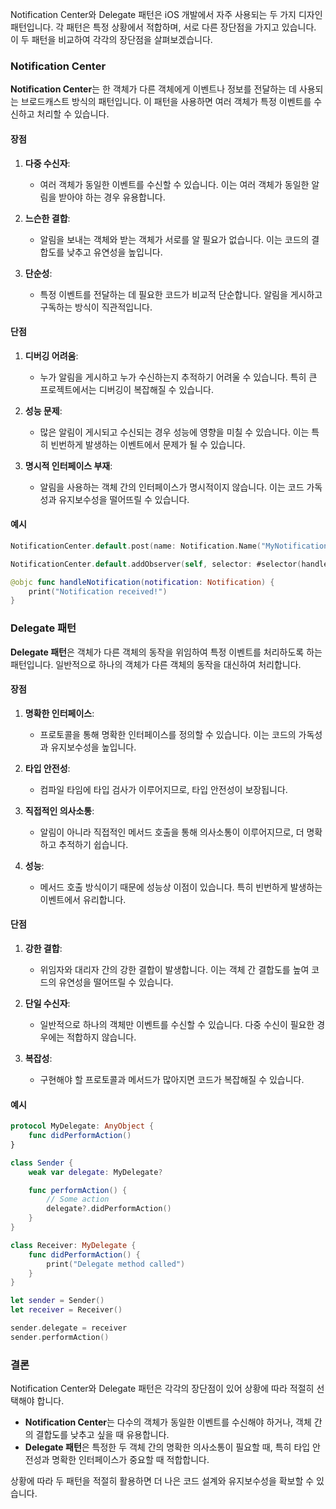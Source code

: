 Notification Center와 Delegate 패턴은 iOS 개발에서 자주 사용되는 두 가지 디자인 패턴입니다. 각 패턴은 특정 상황에서 적합하며, 서로 다른 장단점을 가지고 있습니다. 이 두 패턴을 비교하여 각각의 장단점을 살펴보겠습니다.

### Notification Center

**Notification Center**는 한 객체가 다른 객체에게 이벤트나 정보를 전달하는 데 사용되는 브로드캐스트 방식의 패턴입니다. 이 패턴을 사용하면 여러 객체가 특정 이벤트를 수신하고 처리할 수 있습니다.
#### 장점

1. **다중 수신자**:
    
    - 여러 객체가 동일한 이벤트를 수신할 수 있습니다. 이는 여러 객체가 동일한 알림을 받아야 하는 경우 유용합니다.
2. **느슨한 결합**:
    
    - 알림을 보내는 객체와 받는 객체가 서로를 알 필요가 없습니다. 이는 코드의 결합도를 낮추고 유연성을 높입니다.
3. **단순성**:
    
    - 특정 이벤트를 전달하는 데 필요한 코드가 비교적 단순합니다. 알림을 게시하고 구독하는 방식이 직관적입니다.

#### 단점

1. **디버깅 어려움**:
    
    - 누가 알림을 게시하고 누가 수신하는지 추적하기 어려울 수 있습니다. 특히 큰 프로젝트에서는 디버깅이 복잡해질 수 있습니다.
2. **성능 문제**:
    
    - 많은 알림이 게시되고 수신되는 경우 성능에 영향을 미칠 수 있습니다. 이는 특히 빈번하게 발생하는 이벤트에서 문제가 될 수 있습니다.
3. **명시적 인터페이스 부재**:
    
    - 알림을 사용하는 객체 간의 인터페이스가 명시적이지 않습니다. 이는 코드 가독성과 유지보수성을 떨어뜨릴 수 있습니다.

#### 예시
```swift
NotificationCenter.default.post(name: Notification.Name("MyNotification"), object: nil)

NotificationCenter.default.addObserver(self, selector: #selector(handleNotification), name: Notification.Name("MyNotification"), object: nil)

@objc func handleNotification(notification: Notification) {
    print("Notification received!")
}
```

### Delegate 패턴

**Delegate 패턴**은 객체가 다른 객체의 동작을 위임하여 특정 이벤트를 처리하도록 하는 패턴입니다. 일반적으로 하나의 객체가 다른 객체의 동작을 대신하여 처리합니다.

#### 장점

1. **명확한 인터페이스**:
    
    - 프로토콜을 통해 명확한 인터페이스를 정의할 수 있습니다. 이는 코드의 가독성과 유지보수성을 높입니다.
2. **타입 안전성**:
    
    - 컴파일 타임에 타입 검사가 이루어지므로, 타입 안전성이 보장됩니다.
3. **직접적인 의사소통**:
    
    - 알림이 아니라 직접적인 메서드 호출을 통해 의사소통이 이루어지므로, 더 명확하고 추적하기 쉽습니다.
4. **성능**:
    
    - 메서드 호출 방식이기 때문에 성능상 이점이 있습니다. 특히 빈번하게 발생하는 이벤트에서 유리합니다.

#### 단점

1. **강한 결합**:
    
    - 위임자와 대리자 간의 강한 결합이 발생합니다. 이는 객체 간 결합도를 높여 코드의 유연성을 떨어뜨릴 수 있습니다.
2. **단일 수신자**:
    
    - 일반적으로 하나의 객체만 이벤트를 수신할 수 있습니다. 다중 수신이 필요한 경우에는 적합하지 않습니다.
3. **복잡성**:
    
    - 구현해야 할 프로토콜과 메서드가 많아지면 코드가 복잡해질 수 있습니다.

#### 예시
```swift
protocol MyDelegate: AnyObject {
    func didPerformAction()
}

class Sender {
    weak var delegate: MyDelegate?

    func performAction() {
        // Some action
        delegate?.didPerformAction()
    }
}

class Receiver: MyDelegate {
    func didPerformAction() {
        print("Delegate method called")
    }
}

let sender = Sender()
let receiver = Receiver()

sender.delegate = receiver
sender.performAction()
```

### 결론

Notification Center와 Delegate 패턴은 각각의 장단점이 있어 상황에 따라 적절히 선택해야 합니다.

- **Notification Center**는 다수의 객체가 동일한 이벤트를 수신해야 하거나, 객체 간의 결합도를 낮추고 싶을 때 유용합니다.
- **Delegate 패턴**은 특정한 두 객체 간의 명확한 의사소통이 필요할 때, 특히 타입 안전성과 명확한 인터페이스가 중요할 때 적합합니다.

상황에 따라 두 패턴을 적절히 활용하면 더 나은 코드 설계와 유지보수성을 확보할 수 있습니다.